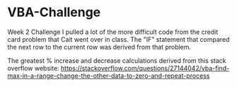# VBA-Challenge
Week 2 Challenge
I pulled a lot of the more difficult code from the credit card problem that Cait went over in class.
The "IF" statement that compared the next row to the current row was derived from that problem. 

The greatest % increase and decrease calculations derived from this stack overflow website: https://stackoverflow.com/questions/27144042/vba-find-max-in-a-range-change-the-other-data-to-zero-and-repeat-process
